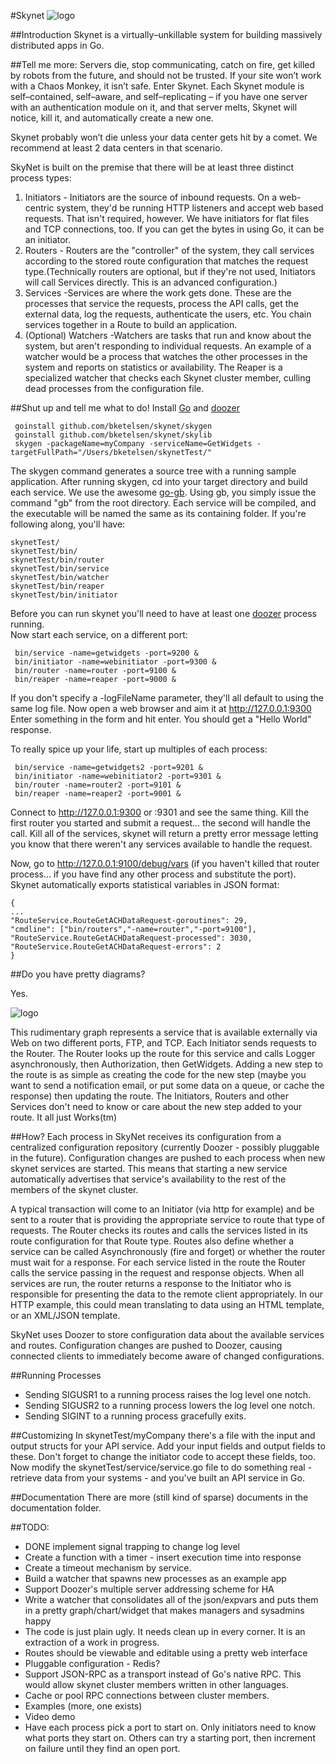 #Skynet
![logo](/bketelsen/skynet/raw/master/documentation/SkyNetLogo.png)

##Introduction
Skynet is a virtually–unkillable system for building massively distributed apps in Go.

##Tell me more:
Servers die, stop communicating, catch on fire, get killed by robots from the future, and should not be trusted. If your site won’t work with a Chaos Monkey, it isn’t safe. Enter Skynet. Each Skynet module is self–contained, self–aware, and self–replicating – if you have one server with an authentication module on it, and that server melts, Skynet will notice, kill it, and automatically create a new one.

Skynet probably won’t die unless your data center gets hit by a comet.  We recommend at least 2 data centers in that scenario.

SkyNet is built on the premise that there will be at least three distinct process types:

1. Initiators - Initiators are the source of inbound requests.  On a web-centric system, they'd be running HTTP listeners and accept web based requests.  That isn't required, however.  We have initiators for flat files and TCP connections, too.  If you can get the bytes in using Go, it can be an initiator.
1. Routers - 	Routers are the "controller" of the system, they call services according to the stored route configuration that matches the request type.(Technically routers are optional, but if they're not used, Initiators will call Services directly.  This is an advanced configuration.)
1. Services -Services are where the work gets done.  These are the processes that service the requests, process the API calls, get the external data, log the requests, authenticate the users, etc.  You chain services together in a Route to build an application.
1. (Optional) Watchers -Watchers are tasks that run and know about the system, but aren't responding to individual requests.  An example of a watcher would be a process that watches the other processes in the system and reports on statistics or availability.  The Reaper is a specialized watcher that checks each Skynet cluster member, culling dead processes from the configuration file.

##Shut up and tell me what to do!
Install [Go](http://golang.org) and [doozer](https://github.com/ha/doozerd)

	 goinstall github.com/bketelsen/skynet/skygen
	 goinstall github.com/bketelsen/skynet/skylib
	 skygen -packageName=myCompany -serviceName=GetWidgets -targetFullPath="/Users/bketelsen/skynetTest/"

The skygen command generates a source tree with a running sample application.  After running skygen, cd into your target directory and build each service.  We use the awesome [go-gb](https://github.com/skelterjohn/go-gb).  Using gb, you simply issue the command "gb" from the root directory.  Each service will be compiled, and the executable will be named the same as its containing folder.  If you're following along, you'll have:

	skynetTest/
	skynetTest/bin/
	skynetTest/bin/router
	skynetTest/bin/service
	skynetTest/bin/watcher
	skynetTest/bin/reaper
	skynetTest/bin/initiator
			
Before you can run skynet you'll need to have at least one [doozer](https://github.com/ha/doozerd) process running.  
Now start each service, on a different port:

	 bin/service -name=getwidgets -port=9200 &
	 bin/initiator -name=webinitiator -port=9300 &
	 bin/router -name=router -port=9100 &
 	 bin/reaper -name=reaper -port=9000 &

If you don't specify a -logFileName parameter, they'll all default to using the same log file.  Now open a web browser and aim it at http://127.0.0.1:9300 
Enter something in the form and hit enter.  You should get a "Hello World" response.  

To really spice up your life, start up multiples of each process:

	 bin/service -name=getwidgets2 -port=9201 &
	 bin/initiator -name=webinitiator2 -port=9301 &
	 bin/router -name=router2 -port=9101 &
	 bin/reaper -name=reaper2 -port=9001 &
	
Connect to http://127.0.0.1:9300 or :9301 and see the same thing.  Kill the first router you started and submit a request... the second will handle the call.  Kill all of the services, skynet will return a pretty error message letting you know that there weren't any services available to handle the request.  

Now, go to http://127.0.0.1:9100/debug/vars (if you haven't killed that router process... if you have find any other process and substitute the port).  Skynet automatically exports statistical variables in JSON format:

	{
	...
	"RouteService.RouteGetACHDataRequest-goroutines": 29,
	"cmdline": ["bin/routers","-name=router","-port=9100"],
	"RouteService.RouteGetACHDataRequest-processed": 3030,
	"RouteService.RouteGetACHDataRequest-errors": 2
	}
	
##Do you have pretty diagrams?

Yes.

![logo](/bketelsen/skynet/raw/master/documentation/skynet.jpg)

This rudimentary graph represents a service that is available externally via Web on two different ports, FTP, and TCP.  Each Initiator sends requests to the Router.  The Router looks up the route for this service and calls Logger asynchronously, then Authorization, then GetWidgets.  Adding a new step to the route is as simple as creating the code for the new step (maybe you want to send a notification email, or put some data on a queue, or cache the response) then updating the route.  The Initiators, Routers and other Services don't need to know or care about the new step added to your route.  It all just Works(tm)

##How?
Each process in SkyNet receives its configuration from a centralized configuration repository (currently Doozer - possibly pluggable in the future).  Configuration changes are pushed to each process when new skynet services are started.  This means that starting a new service automatically
advertises that service's availability to the rest of the members of the skynet cluster.

A typical transaction will come to an Initiator (via http for example) and be sent to a router that is providing the appropriate service to route that type of requests.  The Router checks its routes and calls the services listed in its route configuration for that Route type.  Routes also define whether a service can be called Asynchronously (fire and forget) or whether the router must wait for a response.  For each service listed in the route the Router calls the service passing in the request and response objects.  When all services are run, the router returns a response to the Initiator who is responsible for presenting the data to the remote client appropriately.  In our HTTP example, this could mean translating to data using an HTML template, or an XML/JSON template.

SkyNet uses Doozer to store configuration data about the available services and routes.  Configuration changes are pushed to Doozer, causing connected clients to immediately become aware of changed configurations.  

##Running Processes

* Sending SIGUSR1 to a running process raises the log level one notch.
* Sending SIGUSR2 to a running process lowers the log level one notch.
* Sending SIGINT to a running process gracefully exits.

##Customizing
In skynetTest/myCompany there's a file with the input and output structs for your API service.  Add your input fields and output fields to these.  Don't forget to change the initiator code to accept these fields, too.  Now modify the skynetTest/service/service.go file to do something real - retrieve data from your systems - and you've built an API service in Go.

##Documentation
There are more (still kind of sparse) documents in the documentation folder.

##TODO:
* DONE implement signal trapping to change log level
* Create a function with a timer - insert execution time into response
* Create a timeout mechanism by service.
* Build a watcher that spawns new processes as an example app
* Support Doozer's multiple server addressing scheme for HA
* Write a watcher that consolidates all of the json/expvars and puts them in a pretty graph/chart/widget that makes managers and sysadmins happy
* The code is just plain ugly.  It needs clean up in every corner.  It is an extraction of a work in progress.
* Routes should be viewable and editable using a pretty web interface
* Pluggable configuration - Redis?
* Support JSON-RPC as a transport instead of Go's native RPC.  This would allow skynet cluster members written in other languages.
* Cache or pool RPC connections between cluster members.
* Examples (more, one exists)
* Video demo
* Have each process pick a port to start on.  Only initiators need to know what ports they start on. Others can try a starting port, then increment on failure until they find an open port.

